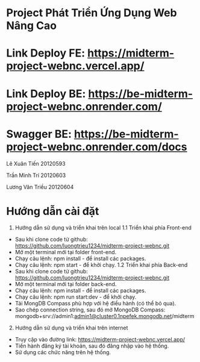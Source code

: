 # Project Phát Triển Ứng Dụng Web Nâng Cao
# Link Deploy FE: https://midterm-project-webnc.vercel.app/
# Link Deploy BE: https://be-midterm-project-webnc.onrender.com/
# Swagger BE: https://be-midterm-project-webnc.onrender.com/docs

Lê Xuân Tiến 20120593

Trần Minh Trí 20120603

Lương Văn Triều 20120604

# Hướng dẫn cài đặt
1.	Hướng dẫn sử dụng và triển khai trên local
1.1 Triển khai phía Front-end
-	Sau khi clone code từ github: https://github.com/luongtrieu1234/midterm-project-webnc.git
-	Mở một terminal mới tại folder front-end.
-	Chạy câu lệnh: npm install - để install các packages.
-	Chạy câu lệnh: npm start - để khởi chạy.
1.2 Triển khai phía Back-end
-	Sau khi clone code từ github: https://github.com/luongtrieu1234/midterm-project-webnc.git
-	Mở một terminal mới tại folder back-end.
-	Chạy câu lệnh: npm install - để install các packages.
-	Chạy câu lệnh: npm run start:dev - để khởi chạy.
-	Tải MongDB Compass phù hợp với hệ điều hành (có thể bỏ qua).
-	Sao chép connection string, sau đó mở MongoDB Compass:
mongodb+srv://admin1:admin1@cluster0.1npefek.mongodb.net/midterm
2.	Hướng dẫn sử dụng và triển khai trên internet
-	Truy cập vào đường link: https://midterm-project-webnc.vercel.app/ 
-	Tiến hành đăng ký tài khoản, sau đó đăng nhập vào hệ thống.
-	Sử dụng các chức năng trên hệ thống.

